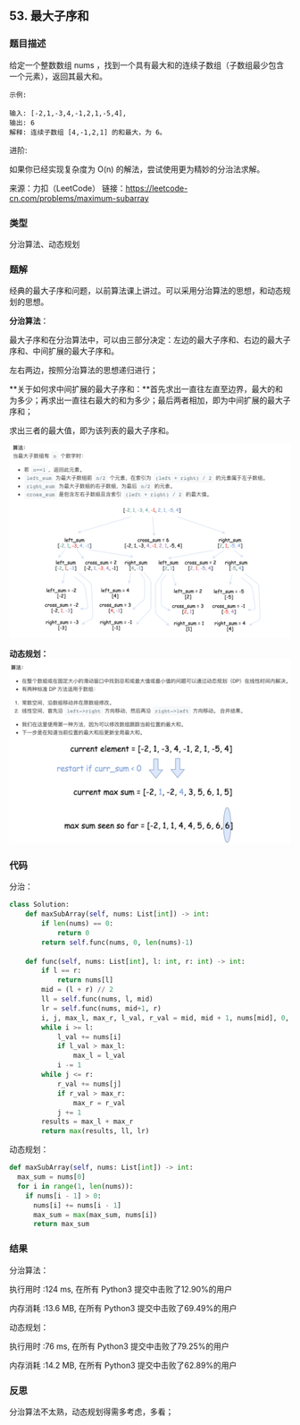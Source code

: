 ## 53. 最大子序和



### 题目描述

给定一个整数数组 nums ，找到一个具有最大和的连续子数组（子数组最少包含一个元素），返回其最大和。

```
示例:

输入: [-2,1,-3,4,-1,2,1,-5,4],
输出: 6
解释: 连续子数组 [4,-1,2,1] 的和最大，为 6。
```

进阶:

如果你已经实现复杂度为 O(n) 的解法，尝试使用更为精妙的分治法求解。

来源：力扣（LeetCode）
链接：https://leetcode-cn.com/problems/maximum-subarray



### 类型

分治算法、动态规划



### 题解

经典的最大子序和问题，以前算法课上讲过。可以采用分治算法的思想，和动态规划的思想。

**分治算法**：

最大子序和在分治算法中，可以由三部分决定：左边的最大子序和、右边的最大子序和、中间扩展的最大子序和。

左右两边，按照分治算法的思想递归进行；

**关于如何求中间扩展的最大子序和：**首先求出一直往左直至边界，最大的和为多少；再求出一直往右最大的和为多少；最后两者相加，即为中间扩展的最大子序和；

求出三者的最大值，即为该列表的最大子序和。

<img src="../images/2.png" style="zoom: 50%;" />

**动态规划：**
<img src="../images/3.png" style="zoom:50%;" />

### 代码

分治：

```python
class Solution:
    def maxSubArray(self, nums: List[int]) -> int:
    	if len(nums) == 0:
    		return 0
    	return self.func(nums, 0, len(nums)-1)

    def func(self, nums: List[int], l: int, r: int) -> int:
    	if l == r:
    		return nums[l]
    	mid = (l + r) // 2
    	ll = self.func(nums, l, mid)
    	lr = self.func(nums, mid+1, r)
    	i, j, max_l, max_r, l_val, r_val = mid, mid + 1, nums[mid], 0, 0, 0
    	while i >= l:
    		l_val += nums[i]
    		if l_val > max_l:
    			max_l = l_val
    		i -= 1
    	while j <= r:
    		r_val += nums[j]
    		if r_val > max_r:
    			max_r = r_val
    		j += 1
    	results = max_l + max_r
    	return max(results, ll, lr)
```

动态规划：

```python
def maxSubArray(self, nums: List[int]) -> int:
  max_sum = nums[0]
  for i in range(1, len(nums)):
    if nums[i - 1] > 0:
      nums[i] += nums[i - 1]
      max_sum = max(max_sum, nums[i])
      return max_sum
```



### 结果

分治算法：

执行用时 :124 ms, 在所有 Python3 提交中击败了12.90%的用户

内存消耗 :13.6 MB, 在所有 Python3 提交中击败了69.49%的用户

动态规划：

执行用时 :76 ms, 在所有 Python3 提交中击败了79.25%的用户

内存消耗 :14.2 MB, 在所有 Python3 提交中击败了62.89%的用户



### 反思

分治算法不太熟，动态规划得需多考虑，多看；